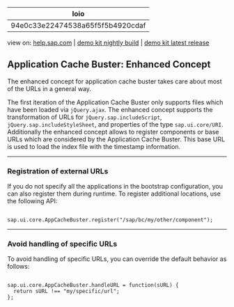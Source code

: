 | loio |
| -----|
| 94e0c33e22474538a65f5f5b4920cdaf |

<div id="loio">

view on: [help.sap.com](https://help.sap.com/viewer/DRAFT/3237636b137e43519a20ad5513c49ccb/latest/en-US/94e0c33e22474538a65f5f5b4920cdaf.html) | [demo kit nightly build](https://openui5nightly.hana.ondemand.com/#/topic/94e0c33e22474538a65f5f5b4920cdaf) | [demo kit latest release](https://openui5.hana.ondemand.com/#/topic/94e0c33e22474538a65f5f5b4920cdaf)</div>
<!-- loio94e0c33e22474538a65f5f5b4920cdaf -->

## Application Cache Buster: Enhanced Concept

The enhanced concept for application cache buster takes care about most of the URLs in a general way.

The first iteration of the Application Cache Buster only supports files which have been loaded via `jQuery.ajax`. The enhanced concept supports the transformation of URLs for `jQuery.sap.includeScript`, `jQuery.sap.includeStyleSheet`, and properties of the type `sap.ui.core/URI`. Additionally the enhanced concept allows to register components or base URLs which are considered by the Application Cache Buster. This base URL is used to load the index file with the timestamp information.

***

<a name="loio94e0c33e22474538a65f5f5b4920cdaf__section_N10028_N10011_N10001"/>

### Registration of external URLs

If you do not specify all the applications in the bootstrap configuration, you can also register them during runtime. To register additional locations, use the following API:

```lang-js

sap.ui.core.AppCacheBuster.register("/sap/bc/my/other/component");
```

***

<a name="loio94e0c33e22474538a65f5f5b4920cdaf__section_N1003A_N10011_N10001"/>

### Avoid handling of specific URLs

To avoid handling of specific URLs, you can override the default behavior as follows:

```lang-js

sap.ui.core.AppCacheBuster.handleURL = function(sURL) {
  return sURL !== "my/specific/url";
};
```

